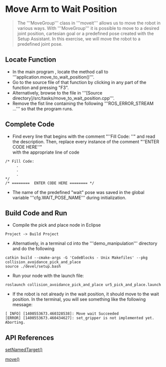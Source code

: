 # Move Arm to Wait Position
>The '''MoveGroup''' class in '''moveit''' allows us to move the robot in various ways.  With '''MoveGroup''' it is possible to move to a desired joint position, cartesian goal or a predefined pose created with the Setup Assistant.  In this exercise, we will move the robot to a predefined joint pose. 

## Locate Function

  * In the main program , locate the method call to '''application.move_to_wait_position()'''. 
  * Go to the source file of that function by clicking in any part of the function and pressing "F3".
  * Alternatively, browse to the file in '''[Source directory]/src/tasks/move_to_wait_position.cpp'''.
  * Remove the fist line containing the following '''ROS_ERROR_STREAM ...''' so that the program runs.


## Complete Code

  * Find every line that begins with the comment "''Fill Code: ''" and read the description.  Then, replace every instance of the comment  "''ENTER CODE HERE''"  
 with the appropriate line of code
```
/* Fill Code: 
     .
     .
     .
*/
/* ========  ENTER CODE HERE ======== */
```

  * The name of the predefined "wait" pose was saved in the global variable '''cfg.WAIT_POSE_NAME''' during initialization.

##  Build Code and Run

  * Compile the pick and place node  in Eclipse
```
Project -> Build Project
```

  * Alternatively, in a terminal cd into the '''demo_manipulation''' directory and do the following
```
catkin build --cmake-args -G 'CodeBlocks - Unix Makefiles' --pkg collision_avoidance_pick_and_place
source ./devel/setup.bash
```

  * Run your node with the launch file:
```
roslaunch collision_avoidance_pick_and_place ur5_pick_and_place.launch
```
  * If the robot is not already in the wait position, it should move to the wait position. In the terminal, you will see something like the following message:
```
[ INFO] [1400553673.460328538]: Move wait Succeeded
[ERROR] [1400553673.460434627]: set_gripper is not implemented yet.  Aborting.
```

## API References

[setNamedTarget()](http://docs.ros.org/hydro/api/moveit_ros_planning_interface/html/classmoveit_1_1planning__interface_1_1MoveGroup.html#af6850334bb1b4f12e457257550d5f92c)

[move()](http://docs.ros.org/hydro/api/moveit_ros_planning_interface/html/classmoveit_1_1planning__interface_1_1MoveGroup.html#a4c63625e2e9eb5c342d1fc6732bd8cf7)
